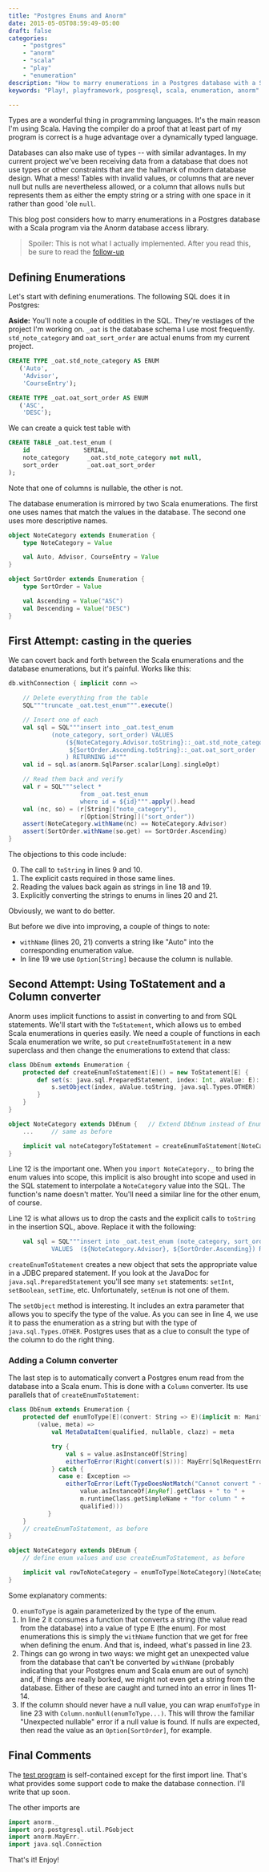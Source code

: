 ```yaml
---
title: "Postgres Enums and Anorm"
date: 2015-05-05T08:59:49-05:00
draft: false
categories: 
    - "postgres"
    - "anorm" 
    - "scala" 
    - "play" 
    - "enumeration"
description: "How to marry enumerations in a Postgres database with a Scala program via the Anorm database access library."
keywords: "Play!, playframework, posgresql, scala, enumeration, anorm"

---
```


Types are a wonderful thing in programming languages.  It's the main reason 
I'm using Scala.  Having the compiler do a proof that at least part of my 
program is correct is a huge advantage over a dynamically typed language.

Databases can also make use of types -- with similar advantages.  In my current
project we've been 
receiving data from a database that does not use types or other constraints 
that are the hallmark of modern database design. What a mess!  Tables with 
invalid values, or columns that are never null but nulls are nevertheless allowed, 
or a column that allows nulls but represents them as either the empty string or a 
string with one space in it rather than good 'ole `null`.

This blog post considers how to marry enumerations in a Postgres database 
with a Scala program via the Anorm database access library.

 >   Spoiler:  This is not what I actually implemented.  After you read
 >   this, be sure to read the [follow-up](../postgres-enums-and-anorm-pt2/)

## Defining Enumerations

Let's start with defining enumerations.  The following SQL does it in 
Postgres:

**Aside:** You'll note a couple of oddities in the SQL.  They're vestiages of
the project I'm working on.  `_oat` is the database schema I use most frequently.  `std_note_category` and `oat_sort_order` are actual enums from my current project.

``` sql
CREATE TYPE _oat.std_note_category AS ENUM
   ('Auto',
    'Advisor',
    'CourseEntry');

CREATE TYPE _oat.oat_sort_order AS ENUM
   ('ASC',
    'DESC');
```

We can create a quick test table with

``` sql
CREATE TABLE _oat.test_enum (
    id               SERIAL,
    note_category     _oat.std_note_category not null,
    sort_order        _oat.oat_sort_order
);
```

Note that one of columns is nullable, the other is not.

The database enumeration is mirrored by two Scala enumerations.  The first 
one uses names that match the values in the database.  The second one 
uses more descriptive names.

``` scala
object NoteCategory extends Enumeration {
    type NoteCategory = Value

    val Auto, Advisor, CourseEntry = Value
}

object SortOrder extends Enumeration {
    type SortOrder = Value

    val Ascending = Value("ASC")
    val Descending = Value("DESC")
}
```

## First Attempt:  casting in the queries

We can covert back and forth between the Scala enumerations and the 
database enumerations, but it's painful.  Works like this:

``` scala
db.withConnection { implicit conn =>

    // Delete everything from the table
    SQL"""truncate _oat.test_enum""".execute()

    // Insert one of each
    val sql = SQL"""insert into _oat.test_enum 
            (note_category, sort_order) VALUES  
                (${NoteCategory.Advisor.toString}::_oat.std_note_category,
                 ${SortOrder.Ascending.toString}::_oat.oat_sort_order
                ) RETURNING id"""
    val id = sql.as(anorm.SqlParser.scalar[Long].singleOpt) 

    // Read them back and verify
    val r = SQL"""select * 
                    from _oat.test_enum 
                    where id = ${id}""".apply().head
    val (nc, so) = (r[String]("note_category"), 
                    r[Option[String]]("sort_order"))
    assert(NoteCategory.withName(nc) == NoteCategory.Advisor)
    assert(SortOrder.withName(so.get) == SortOrder.Ascending)
}
```

The objections to this code include:

0. The call to `toString` in lines 9 and 10.
0. The explicit casts required in those same lines.
0. Reading the values back again as strings in line 18 and 19.
0. Explicitly converting the strings to enums in lines 20 and 21. 

Obviously, we want to do better.

But before we dive into improving, a couple of things to note:

* `withName` (lines 20, 21) converts a string like "Auto" into the corresponding enumeration value.
* In line 19 we use `Option[String]` because the column is nullable.

## Second Attempt:  Using ToStatement and a Column converter

Anorm uses implicit functions to assist in converting to and from SQL 
statements.  We'll start with the `ToStatement`, which allows us to embed 
Scala enumerations in queries easily.  We need a couple of functions in 
each Scala enumeration we write, so put `createEnumToStatement` in a new superclass
and then change the enumerations to extend that class:

``` scala
class DbEnum extends Enumeration {
    protected def createEnumToStatement[E]() = new ToStatement[E] {
        def set(s: java.sql.PreparedStatement, index: Int, aValue: E): Unit = {
            s.setObject(index, aValue.toString, java.sql.Types.OTHER)   
        }   
    }
}

object NoteCategory extends DbEnum {   // Extend DbEnum instead of Enumeration
    ...		// same as before

    implicit val noteCategoryToStatement = createEnumToStatement[NoteCategory]()
}
```

Line 12 is the important one.  When you `import NoteCategory._` to bring the enum values into 
scope, this implicit is also brought into scope and used in the SQL statement to interpolate
a `NoteCategory` value into the SQL.  The function's name 
doesn't matter.  You'll need a similar line for the other enum, of course.

Line 12 is what allows us to drop the casts and the explicit calls to `toString` in the 
insertion SQL, above.  Replace it with the following:

``` scala
    val sql = SQL"""insert into _oat.test_enum (note_category, sort_order) 
            VALUES  (${NoteCategory.Advisor}, ${SortOrder.Ascending}) RETURNING id"""
```

`createEnumToStatement` creates a new object that sets the appropriate value in a JDBC
prepared statement.  If you look at the JavaDoc for `java.sql.PreparedStatement` you'll see
many `set` statements:  `setInt`, `setBoolean`, `setTime`, etc.  Unfortunately, `setEnum` is
not one of them.

The `setObject` method is interesting.  It includes an extra parameter that allows you to 
specify the type of the value.  As you can see in line 4, we use it to pass the enumeration
as a string but with the type of `java.sql.Types.OTHER`.  Postgres uses that as a clue to
consult the type of the column to do the right thing.

### Adding a Column converter

The last step is to automatically convert a Postgres enum read from the database into
a Scala enum.  This is done with a `Column` converter.  Its use parallels that of `createEnumToStatement`:

``` scala
class DbEnum extends Enumeration {
    protected def enumToType[E](convert: String => E)(implicit m: Manifest[E]): Column[E] = Column {
        (value, meta) =>
            val MetaDataItem(qualified, nullable, clazz) = meta

            try { 
                val s = value.asInstanceOf[String]
                eitherToError(Right(convert(s))): MayErr[SqlRequestError, E]
            } catch {
              case e: Exception => 
                eitherToError(Left(TypeDoesNotMatch("Cannot convert " + value + ":" + 
                    value.asInstanceOf[AnyRef].getClass + " to " + 
                    m.runtimeClass.getSimpleName + "for column " + 
                    qualified)))
           }
    }
    // createEnumToStatement, as before
}

object NoteCategory extends DbEnum {
	// define enum values and use createEnumToStatement, as before

    implicit val rowToNoteCategory = enumToType[NoteCategory](NoteCategory.withName)
}
```

Some explanatory comments:

0. `enumToType` is again parameterized by the type of the enum.
0.	In line 2 it consumes a function that converts a string (the value read from the database)
into a value of type E (the enum).  For most enumerations this is simply the `withName` function
that we get for free when defining the enum.  And that is, indeed, what's passed in line 23.
0.	Things can go wrong in two ways:  we might get an unexpected value from the database that
can't be converted by `withName` (probably indicating that your Postgres enum and Scala enum are
out of synch) and, if things are really borked, we might not even get a string from the database.
Either of these are caught and turned into an error in lines 11-14.
0.	If the column should never have a null value, you can wrap `enumToType` in line 23 with 
`Column.nonNull(enumToType...)`.  This will throw the familiar "Unexpected nullable" error if 
a null value is found.  If nulls are expected, then read the value as an `Option[SortOrder]`, for example.

## Final Comments

The [test program](http://bwbecker.github.io/downloads/code/postgres_enums.scala) is 
self-contained except for the first 
import line.  That's what provides some support code to make the database connection.  I'll 
write that up soon.

The other imports are 

``` scala
import anorm._
import org.postgresql.util.PGobject
import anorm.MayErr._
import java.sql.Connection
```

That's it!  Enjoy!
